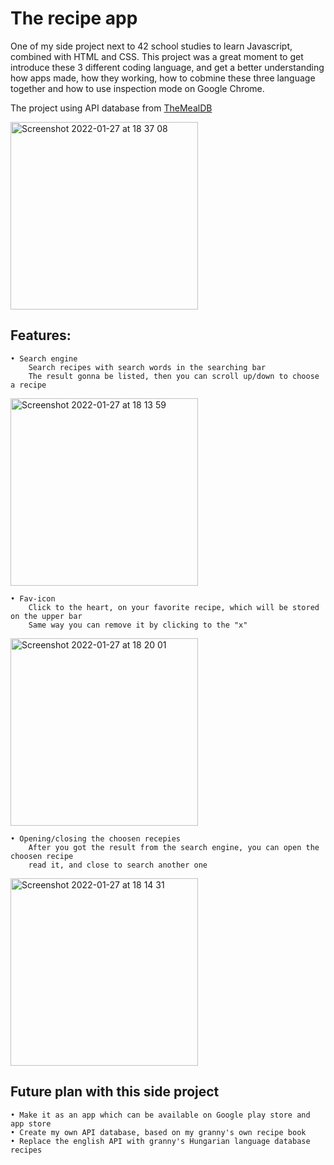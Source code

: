 # The recipe app

One of my side project next to 42 school studies to learn Javascript, combined with HTML and CSS.
This project was a great moment to get introduce these 3 different coding language, and get a better understanding how apps made,
how they working, how to cobmine these three language together and how to use inspection mode on Google Chrome.

The project using API database from [TheMealDB](https://www.themealdb.com/api.php)

<img width="300" alt="Screenshot 2022-01-27 at 18 37 08" src="https://user-images.githubusercontent.com/83179142/151402877-6ce126f0-550c-4882-b5f0-11c2351bca7b.png">


## Features:

    • Search engine
        Search recipes with search words in the searching bar
        The result gonna be listed, then you can scroll up/down to choose a recipe
<img width="300" alt="Screenshot 2022-01-27 at 18 13 59" src="https://user-images.githubusercontent.com/83179142/151402432-6ef7ccbe-631c-421b-870d-dc51b4967ae3.png">


    • Fav-icon
        Click to the heart, on your favorite recipe, which will be stored on the upper bar
        Same way you can remove it by clicking to the "x"      
<img width="300" alt="Screenshot 2022-01-27 at 18 20 01" src="https://user-images.githubusercontent.com/83179142/151402545-9bdd2c17-42c1-428c-84c9-df6f5f303894.png">

    • Opening/closing the choosen recepies
        After you got the result from the search engine, you can open the choosen recipe
        read it, and close to search another one
<img width="300" alt="Screenshot 2022-01-27 at 18 14 31" src="https://user-images.githubusercontent.com/83179142/151402937-7aa79be3-a505-4819-adb5-0ac46cce1e3d.png">


## Future plan with this side project

    • Make it as an app which can be available on Google play store and app store
    • Create my own API database, based on my granny's own recipe book
    • Replace the english API with granny's Hungarian language database recipes
